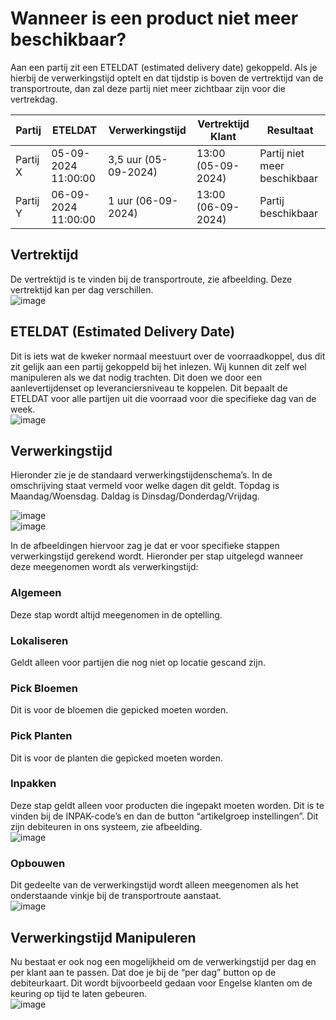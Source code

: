 # Wanneer is een product niet meer beschikbaar?

Aan een partij zit een ETELDAT (estimated delivery date) gekoppeld. Als je hierbij de verwerkingstijd optelt en dat tijdstip is boven de vertrektijd van de transportroute, dan zal deze partij niet meer zichtbaar zijn voor die vertrekdag.

| Partij  | ETELDAT                         | Verwerkingstijd           | Vertrektijd Klant      | Resultaat               |
|---------|----------------------------------|---------------------------|------------------------|-------------------------|
| Partij X| 05-09-2024 11:00:00              | 3,5 uur (05-09-2024)      | 13:00 (05-09-2024)     | Partij niet meer beschikbaar |
| Partij Y| 06-09-2024 11:00:00              | 1 uur (06-09-2024)        | 13:00 (06-09-2024)     | Partij beschikbaar       |

## Vertrektijd

De vertrektijd is te vinden bij de transportroute, zie afbeelding. Deze vertrektijd kan per dag verschillen.  
![image](https://github.com/user-attachments/assets/c865a3b1-23f0-49dd-a8bc-8171638cd5dd)

## ETELDAT (Estimated Delivery Date)

Dit is iets wat de kweker normaal meestuurt over de voorraadkoppel, dus dit zit gelijk aan een partij gekoppeld bij het inlezen. Wij kunnen dit zelf wel manipuleren als we dat nodig trachten. Dit doen we door een aanlevertijdenset op leveranciersniveau te koppelen. Dit bepaalt de ETELDAT voor alle partijen uit die voorraad voor die specifieke dag van de week.  
![image](https://github.com/user-attachments/assets/b33097e9-8d2a-451b-b053-32f178933c1c)

## Verwerkingstijd

Hieronder zie je de standaard verwerkingstijdenschema’s. In de omschrijving staat vermeld voor welke dagen dit geldt. Topdag is Maandag/Woensdag. Daldag is Dinsdag/Donderdag/Vrijdag.

![image](https://github.com/user-attachments/assets/80c23232-8d6d-44e4-819c-e0cf3a7c78ba)  
![image](https://github.com/user-attachments/assets/66adbb53-94d3-46db-b317-9eb5d7921d23)

In de afbeeldingen hiervoor zag je dat er voor specifieke stappen verwerkingstijd gerekend wordt. Hieronder per stap uitgelegd wanneer deze meegenomen wordt als verwerkingstijd:

### Algemeen
Deze stap wordt altijd meegenomen in de optelling.

### Lokaliseren
Geldt alleen voor partijen die nog niet op locatie gescand zijn.

### Pick Bloemen
Dit is voor de bloemen die gepicked moeten worden.

### Pick Planten
Dit is voor de planten die gepicked moeten worden.

### Inpakken
Deze stap geldt alleen voor producten die ingepakt moeten worden. Dit is te vinden bij de INPAK-code’s en dan de button “artikelgroep instellingen”. Dit zijn debiteuren in ons systeem, zie afbeelding.  
![image](https://github.com/user-attachments/assets/5cd429f6-39b3-4252-a716-ea6e05254811)

### Opbouwen
Dit gedeelte van de verwerkingstijd wordt alleen meegenomen als het onderstaande vinkje bij de transportroute aanstaat.  
![image](https://github.com/user-attachments/assets/3ee64b18-079c-4026-b9c8-a0611d7a24c8)

## Verwerkingstijd Manipuleren

Nu bestaat er ook nog een mogelijkheid om de verwerkingstijd per dag en per klant aan te passen. Dat doe je bij de “per dag” button op de debiteurkaart. Dit wordt bijvoorbeeld gedaan voor Engelse klanten om de keuring op tijd te laten gebeuren.  
![image](https://github.com/user-attachments/assets/6501d095-4781-48b7-9ab6-4879978e93d9)
